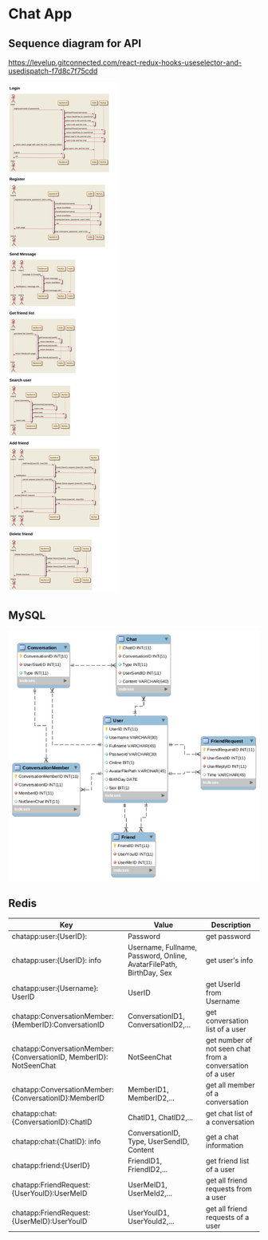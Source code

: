 # Chat App

## Sequence diagram for API

https://levelup.gitconnected.com/react-redux-hooks-useselector-and-usedispatch-f7d8c7f75cdd

![API](../images/Sequence-Diagram.png)

## MySQL

![MySQL](../images/mysql-diagram.png)

## Redis

| Key | Value | Description |
|-----|-------|-------------|
| chatapp:user:{UserID}:  | Password | get password |
| chatapp:user:{UserID}: info | Username, Fullname, Password, Online, AvatarFilePath, BirthDay, Sex | get user's info |
| chatapp:user:{Username}: UserID | UserID | get UserId from Username |
| chatapp:ConversationMember:{MemberID}:ConversationID | ConversationID1, ConversationID2,... | get conversation list of a user |
| chatapp:ConversationMember:{ConversationID, MemberID}: NotSeenChat | NotSeenChat | get number of not seen chat from a conversation of a user |
| chatapp:ConversationMember:{ConversationID}:MemberID | MemberID1, MemberID2,... | get all member of a conversation |
| chatapp:chat:{ConversationID}:ChatID | ChatID1, ChatID2,... | get chat list of a conversation |
| chatapp:chat:{ChatID}: info | ConversationID, Type, UserSendID, Content | get a chat information |
| chatapp:friend:{UserID}| FriendID1, FriendID2,... | get friend list of a user |
| chatapp:FriendRequest:{UserYouID}:UserMeID | UserMeID1, UserMeId2,... | get all friend requests from a user |
| chatapp:FriendRequest:{UserMeID}:UserYouID | UserYouID1, UserYouId2,... | get all friend requests of a user |
